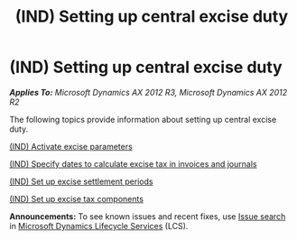 ﻿---
title: (IND) Setting up central excise duty
TOCTitle: (IND) Setting up central excise duty
ms:assetid: 0a1c20a0-0aa6-4fd5-913e-9a2aeeb7cfd3
ms:mtpsurl: https://technet.microsoft.com/en-us/library/JJ664463(v=AX.60)
ms:contentKeyID: 49385542
ms.date: 04/18/2014
mtps_version: v=AX.60
---

# (IND) Setting up central excise duty 


_**Applies To:** Microsoft Dynamics AX 2012 R3, Microsoft Dynamics AX 2012 R2_

The following topics provide information about setting up central excise duty.

[(IND) Activate excise parameters](ind-activate-excise-parameters.md)

[(IND) Specify dates to calculate excise tax in invoices and journals](ind-specify-dates-to-calculate-excise-tax-in-invoices-and-journals.md)

[(IND) Set up excise settlement periods](ind-set-up-excise-settlement-periods.md)

[(IND) Set up excise tax components](ind-set-up-excise-tax-components.md)

  
**Announcements:** To see known issues and recent fixes, use [Issue search](http://go.microsoft.com/fwlink/?linkid=389258) in [Microsoft Dynamics Lifecycle Services](http://go.microsoft.com/fwlink/?linkid=306505) (LCS).

